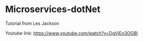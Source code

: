 # Microservices-dotNet
Tutorial from Les Jackson

Youtube link:
https://www.youtube.com/watch?v=DgVjEo3OGBI